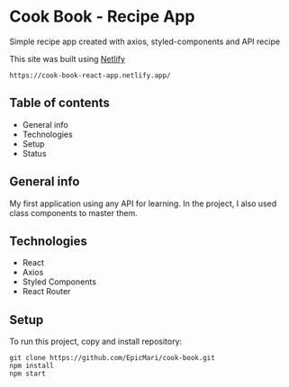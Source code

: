 # Cook Book - Recipe App

Simple recipe app created with axios, styled-components and API recipe

This site was built using [Netlify](https://cook-book-react-app.netlify.app/)

```
https://cook-book-react-app.netlify.app/
```

## Table of contents

- General info
- Technologies
- Setup
- Status

## General info

My first application using any API for learning. In the project, I also used class components to master them.

## Technologies

- React
- Axios
- Styled Components
- React Router

## Setup

To run this project, copy and install repository:

```
git clone https://github.com/EpicMari/cook-book.git
npm install
npm start
```

